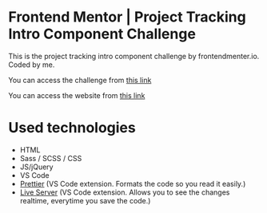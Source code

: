 # Frontend Mentor | Project Tracking Intro Component Challenge

This is the project tracking intro component challenge by frontendmenter.io. Coded by me.

You can access the challenge from <a href="https://www.frontendmentor.io/challenges/project-tracking-intro-component-5d289097500fcb331a67d80e" target="_blank">this link</a>

You can access the website from <a href="https://social-media-dashboard.imfast.io/" target="_blank">this link</a>

# Used technologies

- HTML
- Sass / SCSS / CSS
- JS/jQuery
- VS Code
- <a href="https://marketplace.visualstudio.com/items?itemName=esbenp.prettier-vscode" target="_blank">Prettier</a> (VS Code extension. Formats the code so you read it easily.)
- <a href="https://marketplace.visualstudio.com/items?itemName=ritwickdey.LiveServer" target="_blank">Live Server</a> (VS Code extension. Allows you to see the changes realtime, everytime you save the code.)
